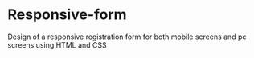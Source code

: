 # Responsive-form
Design of a responsive registration form for both mobile screens and pc screens using HTML and CSS
